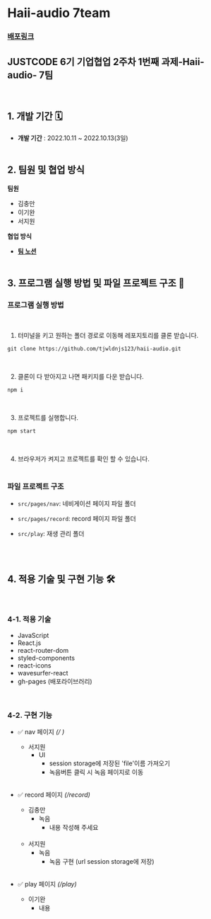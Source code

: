 # Haii-audio 7team

### **[배포링크](https://tjwldnjs123.github.io/haii-audio)**

## JUSTCODE 6기 기업협업 2주차 1번째 과제-Haii-audio- 7팀

<br />

## 1. 개발 기간 🗓

- **개발 기간** : 2022.10.11 ~ 2022.10.13(3일)
  <br />
  <br />

## 2. 팀원 및 협업 방식 

**팀원**

- 김충만
- 이기완
- 서지원

**협업 방식**

- **[팀 노션](https://www.notion.so/wecode/7-Lucky-7-5667c517070a4b5bbdbd1a7fff2128c2)**
  <br />
  <br />

## 3. 프로그램 실행 방법 및 파일 프로젝트 구조 🚧

### 프로그램 실행 방법

<br />

1.  터미널을 키고 원하는 폴더 경로로 이동해 레포지토리를 클론 받습니다.

```
git clone https://github.com/tjwldnjs123/haii-audio.git
```

<br />

2.  클론이 다 받아지고 나면 패키지를 다운 받습니다.

```
npm i
```

<br />

3.  프로젝트를 실행합니다.

```
npm start
```

<br />

4. 브라우저가 켜지고 프로젝트를 확인 할 수 있습니다.
   <br />
   <br />

### 파일 프로젝트 구조


- `src/pages/nav`: 네비게이션 페이지 파일 폴더
- `src/pages/record`: record 페이지 파일 폴더
- `src/play`: 재생 관리 폴더

   <br />
   <br />

## 4. 적용 기술 및 구현 기능 🛠

<br />

### 4-1. 적용 기술

- JavaScript
- React.js
- react-router-dom
- styled-components
- react-icons
- wavesurfer-react
- gh-pages (배포라이브러리)

<br />

### 4-2. 구현 기능

- ✅ nav 페이지 _(/ )_

  - 서지원
    - UI
      - session storage에 저장된 'file'이름 가져오기
      - 녹음버튼 클릭 시 녹음 페이지로 이동

  <br />

- ✅ record 페이지 _(/record)_

  - 김충만
    - 녹음
      - 내용 작성해 주세요

  <br />

  - 서지원
    - 녹음
      - 녹음 구현 (url session storage에 저장)
    

  <br />

- ✅ play 페이지 _(/play)_

  - 이기완
    - 내용 
  
